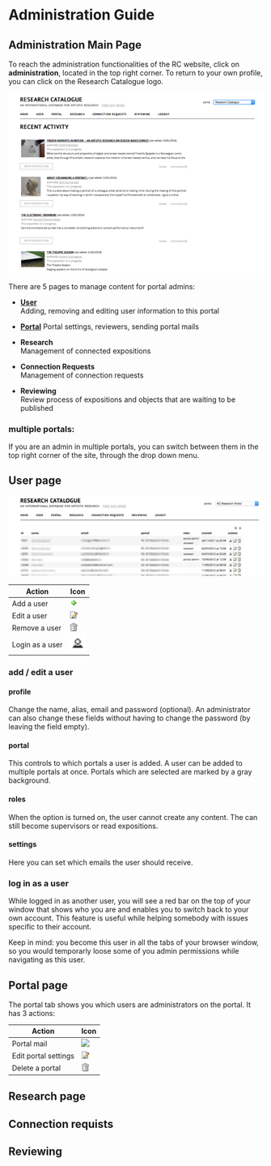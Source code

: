 # Administration Guide

## Administration Main Page

To reach the administration functionalities of the RC website, click on __administration__, located in the top right corner. To return to your own profile, you can click on the Research Catalogue logo. 

![admin main page](images/admin_main.png "image showing the administration main page")

There are 5 pages to manage content for portal admins:
* [__User__](#user-page "jump to user page documentation")   
  Adding, removing and editing user information to this portal

* [__Portal__](#portal-page "jump to portal page")
  Portal settings, reviewers, sending portal mails

* __Research__  
  Management of connected expositions

* __Connection Requests__  
  Management of connection requests

* __Reviewing__  
  Review process of expositions and objects that are waiting to be published

### multiple portals:
If you are an admin in multiple portals, you can switch between them in the top right corner of the site, through the drop down menu.

## User page

![admin user page](images/admin-user.png "image showing the admin user page") 

| Action         | Icon                                                |
| -------------- | --------------------------------------------------- |
| Add a user     | <img src="images/add.gif" class="icon">     |
| Edit a user    | <img src="images/edit.gif" class="icon">    |
| Remove a user  | <img src="images/remove.gif" class="icon">  |
| Login as a user| <img src="images/loginas.png" class="icon"> |

### add / edit a user

#### profile
Change the name, alias, email and password (optional).
An administrator can also change these fields without having to change the password (by leaving the field empty).

#### portal
This controls to which portals a user is added. A user can be added to multiple portals at once. Portals which are selected are marked by a gray background.

#### roles
When the option is turned on, the user cannot create any content. The can still become supervisors or read expositions.

#### settings
Here you can set which emails the user should receive.

### log in as a user
While logged in as another user, you will see a red bar on the top of your window that shows who you are and enables you to switch back to your own account. This feature is useful while helping somebody with issues specific to their account.

Keep in mind: you become this user in all the tabs of your browser window, so you would temporarly loose some of you admin permissions while navigating as this user.



## Portal page

The portal tab shows you which users are administrators on the portal.
It has 3 actions:

| Action              | Icon                                                |
| --------------------| --------------------------------------------------- |
| Portal mail         | <img src="images/mail.png" class="icon">     |
| Edit portal settings| <img src="images/edit.gif" class="icon">    |
| Delete a portal     | <img src="images/remove.gif" class="icon">  |




## Research page

## Connection requists

## Reviewing 
